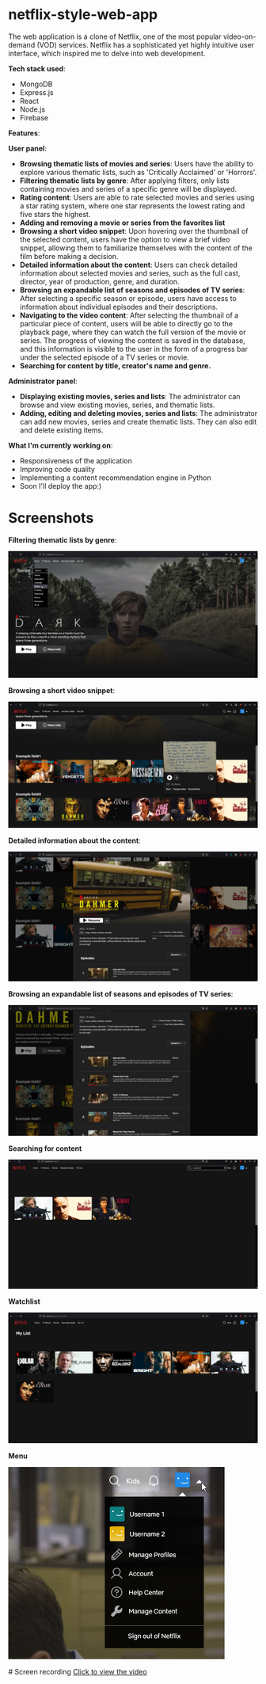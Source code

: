 ﻿# netflix-style-web-app
The web application is a clone of Netflix, one of the most popular video-on-demand (VOD) services. Netflix has a sophisticated yet highly intuitive user interface, which inspired me to delve into web development.

**Tech stack used**:
  - MongoDB
  - Express.js
  - React
  - Node.js
  - Firebase

**Features**:

**User panel**:
  - **Browsing thematic lists of movies and series**: Users have the ability to explore various thematic lists, such as 'Critically Acclaimed' or 'Horrors'.
  - **Filtering thematic lists by genre**: After applying filters, only lists containing movies and series of a specific genre will be displayed.
  - **Rating content**: Users are able to rate selected movies and series using a star rating system, where one star represents the lowest rating and five stars the highest.
  - **Adding and removing a movie or series from the favorites list**
  - **Browsing a short video snippet**: Upon hovering over the thumbnail of the selected content, users have the option to view a brief video snippet, allowing them to familiarize themselves with the content of the film before making a decision.
  - **Detailed information about the content**: Users can check detailed information about selected movies and series, such as the full cast, director, year of production, genre, and duration.
  - **Browsing an expandable list of seasons and episodes of TV series**: After selecting a specific season or episode, users have access to information about individual episodes and their descriptions.
  - **Navigating to the video content**: After selecting the thumbnail of a particular piece of content, users will be able to directly go to the playback page, where they can watch the full version of the movie or series. The progress of              viewing the content is saved in the database, and this information is visible to the user in the form of a progress bar under the selected episode of a TV series or movie.
  - **Searching for content by title, creator's name and genre.**

**Administrator panel**:
  - **Displaying existing movies, series and lists**: The administrator can browse and view existing movies, series, and thematic lists.
  - **Adding, editing and deleting movies, series and lists**: The administrator can add new movies, series and create thematic lists. They can also edit and delete existing items.

**What I'm currently working on**:
  - Responsiveness of the application
  - Improving code quality
  - Implementing a content recommendation engine in Python
  - Soon I'll deploy the app:)

# Screenshots
**Filtering thematic lists by genre**:

![Screenshot 1](screenshots/featured.jpg)

**Browsing a short video snippet**:

![Screenshot 2](screenshots/media%20lists%20+%20movie%20snippet.png)

**Detailed information about the content**:

![Screenshot 3](screenshots/series%20modal%231.png)

**Browsing an expandable list of seasons and episodes of TV series**:

![Screenshot 4](screenshots/series%20modal%232.png)

**Searching for content**

![Screenshot 5](screenshots/search.png)

**Watchlist**

![Screenshot 6](screenshots/watchlist.png)

**Menu**

![Screenshot 7](screenshots/menu.png)

﻿# Screen recording
[Click to view the video](https://firebasestorage.googleapis.com/v0/b/netflix-15785.appspot.com/o/Timeline%201.mov?alt=media&token=7a191a36-3222-41cb-8129-b1c76d4397c6)
